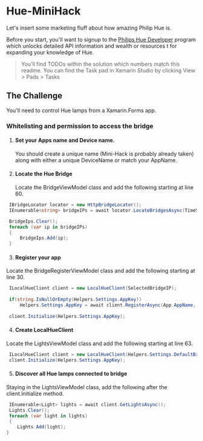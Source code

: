# Hue-MiniHack

Let's insert some marketing fluff about how amazing Philip Hue is. 

Before you start, you'll want to signup to the [Philips Hue Developer](http://www.developers.meethue.com) program which unlocks detailed API information and wealth or resources t for expanding your knowledge of Hue. 

> You'll find TODOs within the solution which numbers match this readme. You can find the Task pad in Xamarin Studio by clicking View > Pads > Tasks 

## The Challenge
You'll need to control Hue lamps from a Xamarin.Forms app. 

### Whitelisting and permission to access the bridge

1. #### Set your Apps name and Device name. 
    You should create a unique name (Mini-Hack is probably already taken) along with either a unique DeviceName or match your AppName. 

2. #### Locate the Hue Bridge
   Locate the BridgeViewModel class and add the following starting at line 60.
  ```csharp
   IBridgeLocator locator = new HttpBridgeLocator();
   IEnumerable<string> bridgeIPs = await locator.LocateBridgesAsync(TimeSpan.FromSeconds(5));

   BridgeIps.Clear();
   foreach (var ip in bridgeIPs)
   {
       BridgeIps.Add(ip);
   }
   ```
3. #### Register your app
  Locate the BridgeRegisterViewModel class and add the following starting at line 30.
  
  ```csharp
   ILocalHueClient client = new LocalHueClient(SelectedBridgeIP);
   
   if(string.IsNullOrEmpty(Helpers.Settings.AppKey))
       Helpers.Settings.AppKey = await client.RegisterAsync(App.AppName, App.DeviceName);
       
   client.Initialize(Helpers.Settings.AppKey);
   ```   
4. #### Create LocalHueClient
  Locate the LightsViewModel class and add the following starting at line 63.
  
  ```csharp
   ILocalHueClient client = new LocalHueClient(Helpers.Settings.DefaultBridgeIP);
   client.Initialize(Helpers.Settings.AppKey);
   ```
5. #### Discover all Hue lamps connected to bridge
  Staying in the LightsViewModel class, add the following after the client.Initialize method.
  
  ```csharp
   IEnumerable<Light> lights = await client.GetLightsAsync();
   Lights.Clear();
   foreach (var light in lights)
   {
      Lights.Add(light);
  }
   ```   
    
